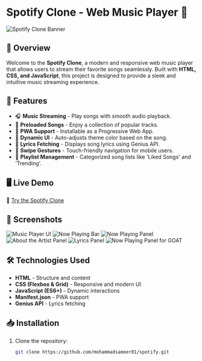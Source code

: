 # Spotify Clone - Web Music Player 🎵

![Spotify Clone Banner](assets/img/mainLogo.png)

## 🚀 Overview

Welcome to the **Spotify Clone**, a modern and responsive web music player that allows users to stream their favorite songs seamlessly. Built with **HTML, CSS, and JavaScript**, this project is designed to provide a sleek and intuitive music streaming experience.

## 🌟 Features

- 🎧 **Music Streaming** - Play songs with smooth audio playback.
- 📂 **Preloaded Songs** - Enjoy a collection of popular tracks.
- 📱 **PWA Support** - Installable as a Progressive Web App.
- 🎨 **Dynamic UI** - Auto-adjusts theme color based on the song.
- 🎵 **Lyrics Fetching** - Displays song lyrics using Genius API.
- 🔄 **Swipe Gestures** - Touch-friendly navigation for mobile users.
- 📑 **Playlist Management** - Categorized song lists like 'Liked Songs' and 'Trending'.

## 🖥️ Live Demo

🔗 [Try the Spotify Clone](https://mohammadsameer01.github.io/spotify/)

## 📸 Screenshots

![Music Player UI](assets/img/demoPhotos/photo1.png)
![Now Playing Bar](assets/img/demoPhotos/photo2.png)
![Now Playing Panel](assets/img/demoPhotos/photo3.png)
![About the Artist Panel](assets/img/demoPhotos/photo4.png)
![Lyrics Panel](assets/img/demoPhotos/photo5.png)
![Now Playing Panel for GOAT](assets/img/demoPhotos/photo6.png)

## 🛠️ Technologies Used

- **HTML** - Structure and content
- **CSS (Flexbox & Grid)** - Responsive and modern UI
- **JavaScript (ES6+)** - Dynamic interactions
- **Manifest.json** - PWA support
- **Genius API** - Lyrics fetching

## 📥 Installation

1. Clone the repository:

   ```bash
   git clone https://github.com/mohammadsameer01/spotify.git
   ```
